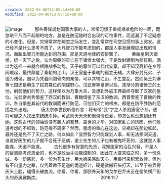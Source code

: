```yaml
---
created: 2022-04-06T13:05:14+08:00
modified: 2022-04-06T13:07:16+08:00
---
```


![image](/storage/emulated/0/Download/文件夹2/vicente-2021-small.jpg)
        
       那些筹谋规划国家大事的人，常常习惯于重视艰难危险的一面，而忽略平凡而不起眼的地方。总是在防范随时会出现的可怕事件，而遗漏了不足疑虑的小变化。但是，灾祸常常在疏忽之际发生，变乱常常在司空见惯的事上突发。这已经不是什么思考不周了，大凡智力所能考虑到的，都是人事发展理应出现的情况，而超出智力所能达到的范围，那是天道地律的安排罢了。
　　秦始皇剿灭诸侯，统一天下之后，认为周朝的灭亡在于诸侯太强大，于是改封建制为郡县制。满以为这样一来就会根除战争动乱，天子的尊位可以代代安享，却不知汉高祖在乡野间崛起，最终颠覆了秦朝的江山。汉王室鉴于秦朝的孤立无辅，大肆分封兄弟、子侄为诸侯，自以为凭着同胞骨肉的亲情，可以共辅江山，不生变乱，然而吴王刘濞等七国还是萌生了弑君篡位的阴谋野心。汉武帝等皇帝以后，逐渐分割诸侯王的土地，削弱他们的势力，这样便以为万事大吉，没想到外戚王莽最终夺取了汉家的皇位。光武帝刘秀借鉴了西汉的教训，曹魏借鉴了东汉的教训，西晋借鉴了曹魏的教训，各自借鉴其前代的教训而进行防范，可他们灭亡的根由，都是在防不胜防的范围之外出现。
　　唐太宗李世民听信传言：将有带“武”字之人杀戮唐室子孙，便将可疑之人找出来统统杀掉。可武则天天天和他谈情说爱，却怎么也没想到还有她。这些古代的领袖谁没有超人的智慧，盖世的才华，对国家乱亡的诱因，他们难道考虑的不细致，防范得不周密？然而，思虑的重心在这边，灾祸却在那边妖起，最终还是免不了灭亡之路。何以如此？显然智力只能谋划人事，却无法预测天道。谁说好医生的儿子就不会死于恶病，道士先生的儿子也有被鬼吓死的，这就是人事能谋，天道不能谋。
　　古代很多有智慧的先贤，深知国家的治乱兴替，不是人的智慧能考虑周全的，也不是政治手段能控制的，因此在大变来临之时，多一份真诚，多一份慈悲，多一份为苍生计，用大德来感动天心，用善行来积累救赎。但也有不自量力之辈，仅凭着微不足道的诡道奸计，硬是欲搬石头打天，以至于被弄得灰头土脸，碰得头破血流。你看，你看，那颐养天年的戈尔巴乔夫正在偷笑横尸街头的奇奥赛斯库。
                                                 2018.11.7
